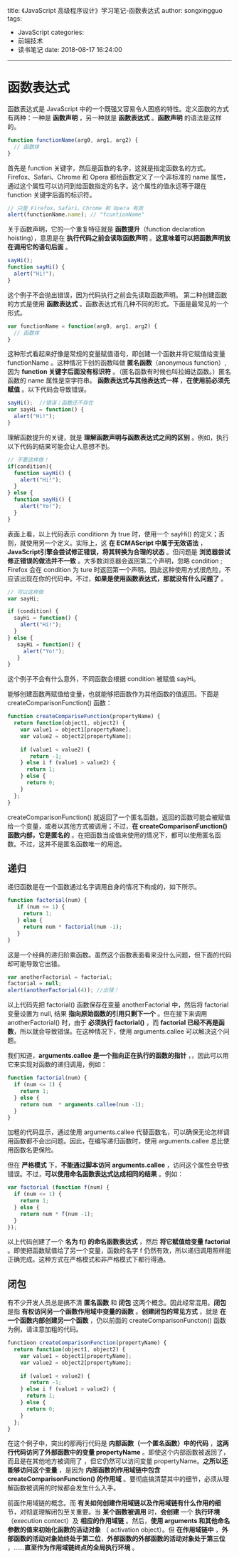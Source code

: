 title: 《JavaScript 高级程序设计》学习笔记-函数表达式
author: songxingguo
tags:
  - JavaScript
categories:
  - 前端技术
  - 读书笔记
date: 2018-08-17 16:24:00
---
# 函数表达式

函数表达式是 JavaScript 中的一个既强又容易令人困惑的特性。定义函数的方式有两种：一种是 **函数声明** ，另一种就是 **函数表达式** 。**函数声明** 的语法是这样的。

```js
function functionName(arg0, arg1, arg2) {
  // 函数体
}
```
首先是 function 关键字，然后是函数的名字，这就是指定函数名的方式。Firefox、Safari、Chrome 和 Opera 都给函数定义了一个非标准的 name 属性，通过这个属性可以访问到给函数指定的名字。这个属性的值永远等于跟在 function 关键字后面的标识符。

```js
// 只是 Firefox、Safari、Chrome 和 Opera 有效
alert(functionName.name); // "fcuntionName"
```
<!-- more -->

关于函数声明，它的一个重复特征就是 **函数提升**（function declaration hoisting），意思是在 **执行代码之前会读取函数声明** 。**这意味着可以把函数声明放在调用它的语句后面** 。

```js
sayHi();
function sayHi() {
  alert("Hi!");
}
```
这个例子不会抛出错误，因为代码执行之前会先读取函数声明。
第二种创建函数的方式是使用 **函数表达式** 。函数表达式有几种不同的形式。下面是最常见的一个形式。

```js
var functionName = function(arg0, arg1, arg2) {
  // 函数体
}
```
这种形式看起来好像是常规的变量赋值语句，即创建一个函数并将它赋值给变量 functionName 。这种情况下创的函数叫做 **匿名函数**（anonymous function）,因为 **function 关键字后面没有标识符** 。（匿名函数有时候也叫拉姆达函数。）匿名函数的 name 属性是空字符串。
**函数表达式与其他表达式一样** ，**在使用前必须先赋值** 。以下代码会导致错误。

```js
sayHi();  //错误；函数还不存在
var sayHi = function() {
  alert("Hi!");
}
```
理解函数提升的关键，就是 **理解函数声明与函数表达式之间的区别** 。例如，执行以下代码的结果可能会让人意想不到。

```js
// 不要这样做！
if(condition){
  function sayHi() {
    alert("Hi!");
  }
} else {
  function sayHi() {
    alert("Yo!");
  }
}
```
表面上看，以上代码表示 conditionn 为 true 时，使用一个 sayHi() 的定义；否则，就使用另一个定义。实际上，这 **在 ECMAScript 中属于无效语法** ，**JavaScript引擎会尝试修正错误，将其转换为合理的状态** 。但问题是 **浏览器尝试修正错误的做法并不一致** 。大多数浏览器会返回第二个声明，忽略 condition ; Firefox 会在 condition 为 ture 时返回第一个声明。因此这种使用方式很危险，不应该出现在你的代码中。不过，**如果是使用函数表达式，那就没有什么问题了** 。

```js
// 可以这样做
var sayHi;

if (condition) {
  sayHi = function() {
    alert("Hi!");
  }
} else {
   sayHi = function() {
     alert("Yo!");
   }
}
```
这个例子不会有什么意外，不同函数会根据 condition 被赋值 sayHi。

能够创建函数再赋值给变量，也就能够把函数作为其他函数的值返回。下面是 createComparisonFunction() 函数：

```js
function createCompariseFunction(propertyName) {
  return function(object1, object2) {
    var value1 = object1[propertyName];
    var value2 = object2[propertyName];
    
    if (value1 < value2) {
       return -1;
    } else i f (value1 > value2) {
      return 1;
    } else {
      return 0;
    }
  };
}
```
createComparisonFunction() 就返回了一个匿名函数。返回的函数可能会被赋值给一个变量，或者以其他方式被调用；不过，**在 createComparisonFunction() 函数内部，它是匿名的** 。在把函数当成值来使用的情况下，都可以使用匿名函数。不过，这并不是匿名函数唯一的用途。

## 递归

递归函数是在一个函数通过名字调用自身的情况下构成的，如下所示。

```js
function factorial(num) {
   if (num <= 1) {
     return 1;
   } else {
     return num * factorial(num -1);
   }
}
```
这是一个经典的递归阶乘函数。虽然这个函数表面看来没什么问题，但下面的代码却可能导致它出错。

```js
var anotherFactorial = factorial;
factorial = null;
alert(anotherFactorial(4)); //出错！
```
以上代码先把 factorial() 函数保存在变量 anotherFactorial 中，然后将 factorial 变量设置为 null, 结果  **指向原始函数的引用只剩下一个** 。但在接下来调用 anotherFactorial() 时，由于  **必须执行 factorial()** ，而 **factorial 已经不再是函数**，所以就会导致错误。在这种情况下，使用 arguments.callee 可以解决这个问题。

我们知道，**arguments.callee 是一个指向正在执行的函数的指针** ，，因此可以用它来实现对函数的递归调用，例如：

```js
function factorial(num) {
  if (num <= 1) {
    return 1;
  } else {
    return num  * arguments.callee(num -1);
  }
}
```
加粗的代码显示，通过使用 arguments.callee 代替函数名，可以确保无论怎样调用函数都不会出问题。因此，在编写递归函数时，使用 arguments.callee 总比使用函数名更保险。

但在 **严格模式** 下，**不能通过脚本访问 arguments.callee** ，访问这个属性会导致错误。不过，**可以使用命名函数表达式达成相同的结果** 。例如：

```js
var factorial (function f(num) {
  if (num <= 1) {
    return 1;
  } else {
    return num * f(num -1);
  }
});
```
以上代码创建了一个 **名为 f() 的命名函数表达式** ，然后 **将它赋值给变量 factorial** 。即使把函数赋值给了另一个变量，函数的名字 f 仍然有效，所以递归调用照样能正确完成。这种方式在严格模式和非严格模式下都行得通。

## 闭包

有不少开发人员总是搞不清 **匿名函数** 和 **闭包** 这两个概念。因此经常混用。**闭包** 是指 **有权访问另一个函数作用域中变量的函数** 。**创建闭包的常见方式** ，就是 **在一个函数内部创建另一个函数** ，仍以前面的 createComparisonFuncton() 函数为例，请注意加粗的代码。

```js
functioon createComparisonFunction(propertyName) {
  return function(object1, object2) {
    var value1 = object1[propertyName];
    var value2 = object2[propertyName];
    
    if (value1 < value2) {
       return -1;
    } else i f (value1 > value2) {
      return 1;
    } else {
      return 0;
    }
  };
}
```
在这个例子中，突出的那两行代码是 **内部函数（一个匿名函数）中的代码** ，**这两行代码访问了外部函数中的变量 propertyName** 。即使这个内部函数被返回了，而且是在其他地方被调用了 ，但它仍然可以访问变量 propertyName。**之所以还能够访问这个变量** ，是因为 **内部函数的作用域链中包含 createComparisonFunction() 的作用域** 。要彻底搞清楚其中的细节，必须从理解函数被调用的时候都会发生什么入手。

前面作用域链的概念。而 **有关如何创建作用域链以及作用域链有什么作用的细** 节，对彻底理解闭包至关重要。当 **某个函数被调用** 时，**会创建** 一个 **执行环境**（execution contect）及 **相应的作用域链** 。然后，**使用 arguments 和其他命名参数的值来初始化函数的活动对象** （ activation object）。但 **在作用域链中** ，**外部函数的活动对象始终处于第二位**，**外部函数的外部函数的活动对象处于第三位** ，......**直至作为作用域链终点的全局执行环境** 。







